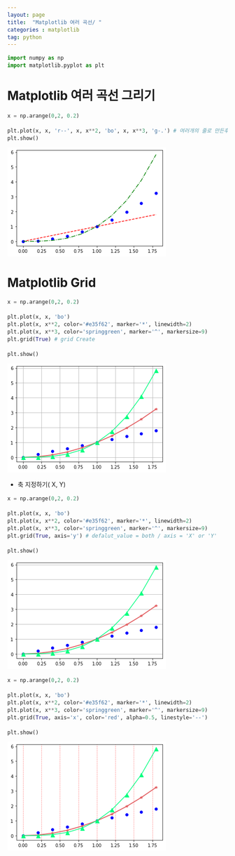 ```yaml
---
layout: page
title:  "Matplotlib 여러 곡선/ "
categories : matplotlib
tag: python
---
```




```python
import numpy as np
import matplotlib.pyplot as plt
```

# Matplotlib 여러 곡선 그리기


```python
x = np.arange(0,2, 0.2)

plt.plot(x, x, 'r--', x, x**2, 'bo', x, x**3, 'g-.') # 여러개의 줄로 만든후 설정 값 변경도 가능
plt.show()
```


![Foo](/images/Matplotlib_6_files/Matplotlib_6_2_0.png)


# Matplotlib Grid


```python
x = np.arange(0,2, 0.2)

plt.plot(x, x, 'bo')
plt.plot(x, x**2, color='#e35f62', marker='*', linewidth=2)
plt.plot(x, x**3, color='springgreen', marker='^', markersize=9)
plt.grid(True) # grid Create

plt.show()
```


![Foo](/images/Matplotlib_6_files/Matplotlib_6_4_0.png)


- 축 지정하기( X, Y)


```python
x = np.arange(0,2, 0.2)

plt.plot(x, x, 'bo')
plt.plot(x, x**2, color='#e35f62', marker='*', linewidth=2)
plt.plot(x, x**3, color='springgreen', marker='^', markersize=9)
plt.grid(True, axis='y') # defalut_value = both / axis = 'X' or 'Y'

plt.show()
```


![Foo](/images/Matplotlib_6_files/Matplotlib_6_6_0.png)



```python
x = np.arange(0,2, 0.2)

plt.plot(x, x, 'bo')
plt.plot(x, x**2, color='#e35f62', marker='*', linewidth=2)
plt.plot(x, x**3, color='springgreen', marker='^', markersize=9)
plt.grid(True, axis='x', color='red', alpha=0.5, linestyle='--') 

plt.show()
```


![Foo](/images/Matplotlib_6_files/Matplotlib_6_7_0.png)



```python

```

